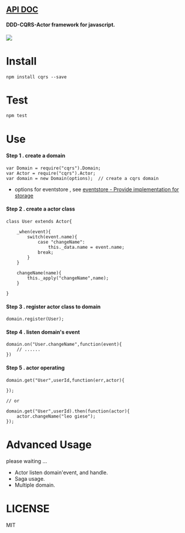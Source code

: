 [API DOC](http://leogiese.github.io/cqrs/api/index.html)
---------------------------------------------------------

#### DDD-CQRS-Actor framework for javascript.

![](https://raw.githubusercontent.com/leogiese/cqrs/master/img.png)

Install
=======

    npm install cqrs --save

Test
====

    npm test

Use
===

#### Step 1 . create a domain

    var Domain = require("cqrs").Domain;
    var Actor = require("cqrs").Actor;
    var domain = new Domain(options);  // create a cqrs domain

+ options for eventstore , see [eventstore - Provide implementation for storage](https://github.com/adrai/node-eventstore#provide-implementation-for-storage)


#### Step 2 . create a actor class


    class User extends Actor{

        _when(event){
            switch(event.name){
                case "changeName":
                    this._data.name = event.name;
                break;
            }
        }

        changeName(name){
            this._apply("changeName",name);
        }

    }

#### Step 3 . register actor class to domain

    domain.register(User);

#### Step 4 . listen domain's event

    domain.on("User.changeName",function(event){
        // ......
    })

#### Step 5 . actor operating

    domain.get("User",userId,function(err,actor){

    });

    // or

    domain.get("User",userId).then(function(actor){
        actor.changeName("leo giese");
    });


Advanced Usage
==============

please waiting ...

+ Actor listen domain'event, and handle.
+ Saga usage.
+ Multiple domain.


LICENSE
=======
MIT